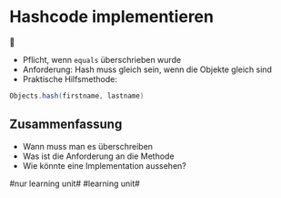 # Hashcode implementieren
📄

- Pflicht, wenn `equals` überschrieben wurde
- Anforderung: Hash muss gleich sein, wenn die Objekte gleich sind
- Praktische Hilfsmethode:

```java
Objects.hash(firstname, lastname)
```


## Zusammenfassung
- Wann muss man es überschreiben
- Was ist die Anforderung an die Methode
- Wie könnte eine Implementation aussehen?

#nur learning unit# #learning unit#